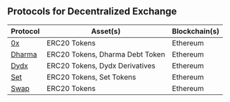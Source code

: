 ## Protocols for Decentralized Exchange

| Protocol  | Asset(s) | Blockchain(s) |
| ------------- | ------------- | ------------- |
| [0x](https://www.0xproject.com/)  | ERC20 Tokens  | Ethereum |
| [Dharma](https://dharma.io/) | ERC20 Tokens, Dharma Debt Token | Ethereum |
| [Dydx](https://dydx.exchange/) | ERC20 Tokens, Dydx Derivatives | Ethereum |
| [Set](https://medium.com/set-protocol/introducing-set-protocol-c883ce00f04d) | ERC20 Tokens, Set Tokens | Ethereum |
| [Swap](https://swap.tech/faq/)  | ERC20 Tokens  | Ethereum |